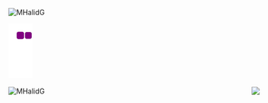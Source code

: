 
 <p align="left"> <img src="https://komarev.com/ghpvc/?username=MHalidG&label=Profile%20views&color=0e75b6&style=flat" alt="MHalidG" /> </p>


<!-- ![](https://visitor-badge.glitch.me/badge?page_id=MHalidG.MHalidG) -->


![snake gif](https://github.com/MHalidG/MHalidG/blob/output/github-contribution-grid-snake.gif)
 


<img src="https://github-readme-stats.vercel.app/api/top-langs/?username=MHalidG"  align="right">
</font>


<p><img align="left" src="https://github-readme-streak-stats.herokuapp.com/?user=MHalidG&" alt="MHalidG" /></p>







